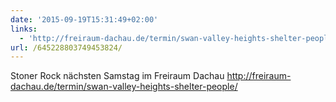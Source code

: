 ```yaml
---
date: '2015-09-19T15:31:49+02:00'
links:
  - 'http://freiraum-dachau.de/termin/swan-valley-heights-shelter-people/'
url: /645228803749453824/
---
```

Stoner Rock nächsten Samstag im Freiraum Dachau http://freiraum-dachau.de/termin/swan-valley-heights-shelter-people/
